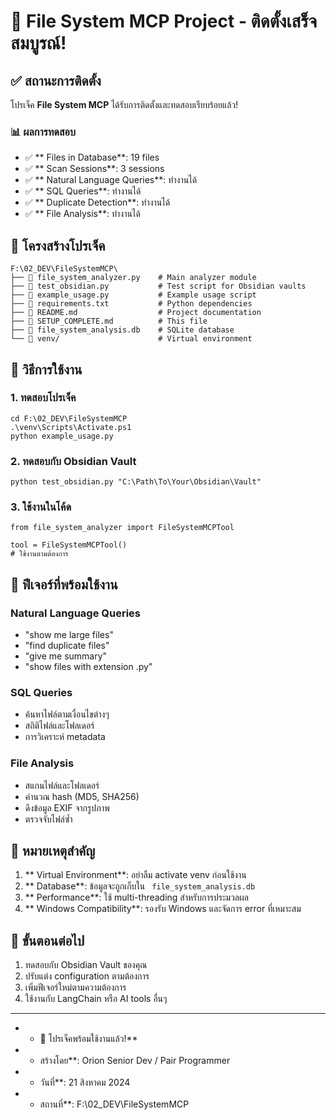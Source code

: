 # 🎉 File System MCP Project - ติดตั้งเสร็จสมบูรณ์!

## ✅ สถานะการติดตั้ง

โปรเจ็ค **File System MCP** ได้รับการติดตั้งและทดสอบเรียบร้อยแล้ว!

### 📊 ผลการทดสอบ
- ✅ ** Files in Database**: 19 files
- ✅ ** Scan Sessions**: 3 sessions
- ✅ ** Natural Language Queries**: ทำงานได้
- ✅ ** SQL Queries**: ทำงานได้
- ✅ ** Duplicate Detection**: ทำงานได้
- ✅ ** File Analysis**: ทำงานได้

## 📁 โครงสร้างโปรเจ็ค

```
F:\02_DEV\FileSystemMCP\
├── 📄 file_system_analyzer.py    # Main analyzer module
├── 📄 test_obsidian.py           # Test script for Obsidian vaults
├── 📄 example_usage.py           # Example usage script
├── 📄 requirements.txt           # Python dependencies
├── 📄 README.md                  # Project documentation
├── 📄 SETUP_COMPLETE.md          # This file
├── 💾 file_system_analysis.db    # SQLite database
└── 📁 venv/                      # Virtual environment
```

## 🚀 วิธีการใช้งาน

### 1. ทดสอบโปรเจ็ค
```
cd F:\02_DEV\FileSystemMCP
.\venv\Scripts\Activate.ps1
python example_usage.py
```

### 2. ทดสอบกับ Obsidian Vault
```
python test_obsidian.py "C:\Path\To\Your\Obsidian\Vault"
```

### 3. ใช้งานในโค้ด
```
from file_system_analyzer import FileSystemMCPTool

tool = FileSystemMCPTool()
# ใช้งานตามต้องการ
```

## 🔧 ฟีเจอร์ที่พร้อมใช้งาน

### Natural Language Queries
- "show me large files"
- "find duplicate files"
- "give me summary"
- "show files with extension .py"

### SQL Queries
- ค้นหาไฟล์ตามเงื่อนไขต่างๆ
- สถิติไฟล์และโฟลเดอร์
- การวิเคราะห์ metadata

### File Analysis
- สแกนไฟล์และโฟลเดอร์
- คำนวณ hash (MD5, SHA256)
- ดึงข้อมูล EXIF จากรูปภาพ
- ตรวจจับไฟล์ซ้ำ

## 📝 หมายเหตุสำคัญ

1. ** Virtual Environment**: อย่าลืม activate venv ก่อนใช้งาน
2. ** Database**: ข้อมูลจะถูกเก็บใน ` file_system_analysis.db`
3. ** Performance**: ใช้ multi-threading สำหรับการประมวลผล
4. ** Windows Compatibility**: รองรับ Windows และจัดการ error ที่เหมาะสม

## 🎯 ขั้นตอนต่อไป

1. ทดสอบกับ Obsidian Vault ของคุณ
2. ปรับแต่ง configuration ตามต้องการ
3. เพิ่มฟีเจอร์ใหม่ตามความต้องการ
4. ใช้งานกับ LangChain หรือ AI tools อื่นๆ

- --

* * 🎉 โปรเจ็คพร้อมใช้งานแล้ว!**

* * สร้างโดย**: Orion Senior Dev / Pair Programmer
* * วันที่**: 21 สิงหาคม 2024
* * สถานที่**: F:\02_DEV\FileSystemMCP

